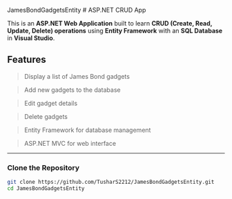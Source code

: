 ﻿JamesBondGadgetsEntity # ASP.NET CRUD App  

This is an **ASP.NET Web Application** built to learn **CRUD (Create, Read, Update, Delete) operations** using **Entity Framework** with an **SQL Database** in **Visual Studio**.  

## Features  
 > Display a list of James Bond gadgets

 > Add new gadgets to the database

 > Edit gadget details
 
 > Delete gadgets

 > Entity Framework for database management

 > ASP.NET MVC for web interface 

---



### Clone the Repository  
```sh
git clone https://github.com/TusharS2212/JamesBondGadgetsEntity.git
cd JamesBondGadgetsEntity
